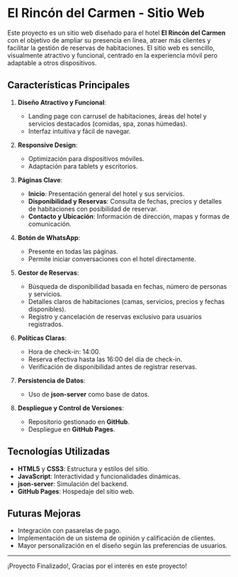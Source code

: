 # El Rincón del Carmen - Sitio Web

Este proyecto es un sitio web diseñado para el hotel **El Rincón del Carmen** con el objetivo de ampliar su presencia en línea, atraer más clientes y facilitar la gestión de reservas de habitaciones. El sitio web es sencillo, visualmente atractivo y funcional, centrado en la experiencia móvil pero adaptable a otros dispositivos.

## Características Principales

1. **Diseño Atractivo y Funcional**: 
   - Landing page con carrusel de habitaciones, áreas del hotel y servicios destacados (comidas, spa, zonas húmedas).
   - Interfaz intuitiva y fácil de navegar.

2. **Responsive Design**:
   - Optimización para dispositivos móviles.
   - Adaptación para tablets y escritorios.

3. **Páginas Clave**:
   - **Inicio**: Presentación general del hotel y sus servicios.
   - **Disponibilidad y Reservas**: Consulta de fechas, precios y detalles de habitaciones con posibilidad de reservar.
   - **Contacto y Ubicación**: Información de dirección, mapas y formas de comunicación.

4. **Botón de WhatsApp**:
   - Presente en todas las páginas.
   - Permite iniciar conversaciones con el hotel directamente.

5. **Gestor de Reservas**:
   - Búsqueda de disponibilidad basada en fechas, número de personas y servicios.
   - Detalles claros de habitaciones (camas, servicios, precios y fechas disponibles).
   - Registro y cancelación de reservas exclusivo para usuarios registrados.

6. **Políticas Claras**:
   - Hora de check-in: 14:00.
   - Reserva efectiva hasta las 16:00 del día de check-in.
   - Verificación de disponibilidad antes de registrar reservas.

7. **Persistencia de Datos**:
   - Uso de **json-server** como base de datos.

8. **Despliegue y Control de Versiones**:
   - Repositorio gestionado en **GitHub**.
   - Despliegue en **GitHub Pages**.

## Tecnologías Utilizadas

- **HTML5** y **CSS3**: Estructura y estilos del sitio.
- **JavaScript**: Interactividad y funcionalidades dinámicas.
- **json-server**: Simulación del backend.
- **GitHub Pages**: Hospedaje del sitio web.

## Futuras Mejoras

- Integración con pasarelas de pago.
- Implementación de un sistema de opinión y calificación de clientes.
- Mayor personalización en el diseño según las preferencias de usuarios.

---

¡Proyecto Finalizado!, Gracias por el interés en este proyecto!
